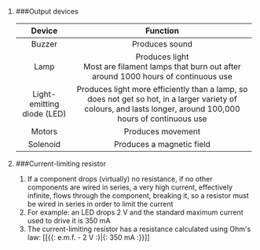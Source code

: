 1. ###Output devices

    | Device | Function |
    |:------:|:--------:|
    | Buzzer |Produces sound|
    |  Lamp  |Produces light<br>Most are filament lamps that burn out after around 1000 hours of continuous use|
    |Light-emitting diode (LED)|Produces light more efficiently than a lamp, so does not get so hot, in a larger variety of colours, and lasts longer, around 100,000 hours of continuous use|
    | Motors |Produces movement|
    |Solenoid|Produces a magnetic field|
2. ###Current-limiting resistor 

    1. If a component drops (virtually) no resistance, if no other components are wired in series, a very high current, effectively infinite, flows through the component, breaking it, so a resistor must be wired in series in order to limit the current
    2. For example: an LED drops 2 V and the standard maximum current used to drive it is 350 mA
    3. The current-limiting resistor has a resistance calculated using Ohm's law: [[{{: e.m.f. - 2 V :}|{: 350 mA :}}]]
